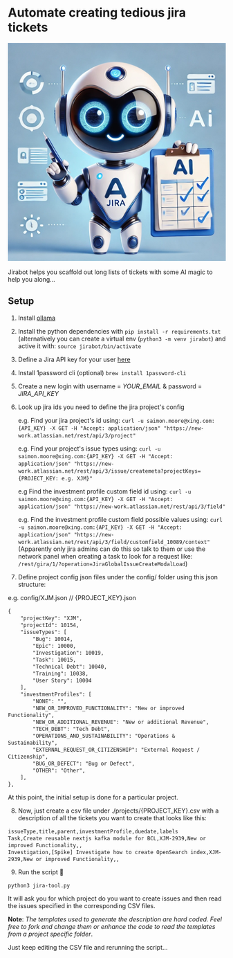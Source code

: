 # Automate creating tedious jira tickets

![JIRABOT](assets/jirabot.jpeg)

Jirabot helps you scaffold out long lists of tickets with some AI magic to help you along...

## Setup
1. Install [ollama](https://ollama.com/)
2. Install the python dependencies with `pip install -r requirements.txt`
   (alternatively you can create a virtual env (`python3 -m venv jirabot`) and active it with: `source jirabot/bin/activate`
3. Define a Jira API key for your user [here](https://id.atlassian.com/manage-profile/security/api-tokens)
4. Install 1password cli (optional) `brew install 1password-cli`
5. Create a new login with username = *YOUR_EMAIL* & password = *JIRA_API_KEY*
6. Look up jira ids you need to define the jira project's config

   e.g. Find your jira project's id using:
    `curl -u saimon.moore@xing.com:{API_KEY} -X GET -H "Accept: application/json" "https://new-work.atlassian.net/rest/api/3/project"`
    
    e.g. Find your project's issue types using:
    `curl -u saimon.moore@xing.com:{API_KEY} -X GET -H "Accept: application/json" "https://new-work.atlassian.net/rest/api/3/issue/createmeta?projectKeys={PROJECT_KEY: e.g. XJM}"`

    e.g Find the investment profile custom field id using:
    `curl -u saimon.moore@xing.com:{API_KEY} -X GET -H "Accept: application/json" "https://new-work.atlassian.net/rest/api/3/field"`

    e.g. Find the investment profile custom field possible values using:
    `curl -u saimon.moore@xing.com:{API_KEY} -X GET -H "Accept: application/json" "https://new-work.atlassian.net/rest/api/3/field/customfield_10089/context"`
    (Apparently only jira admins can do this so talk to them or use the network panel when creating a task to look for a request like: `/rest/gira/1/?operation=JiraGlobalIssueCreateModalLoad`)

7. Define project config json files under the config/ folder using this json structure:

e.g. config/XJM.json // {PROJECT_KEY}.json
```
{
    "projectKey": "XJM",
    "projectId": 10154,
    "issueTypes": [
        "Bug": 10014,
        "Epic": 10000,
        "Investigation": 10019,
        "Task": 10015,
        "Technical Debt": 10040,
        "Training": 10038,
        "User Story": 10004
    ],
    "investmentProfiles": [
        "NONE": "",
        "NEW_OR_IMPROVED_FUNCTIONALITY": "New or improved Functionality",
        "NEW_OR_ADDITIONAL_REVENUE": "New or additional Revenue",
        "TECH_DEBT": "Tech Debt",
        "OPERATIONS_AND_SUSTAINABILITY": "Operations & Sustainability",
        "EXTERNAL_REQUEST_OR_CITIZENSHIP": "External Request / Citizenship",
        "BUG_OR_DEFECT": "Bug or Defect",
        "OTHER": "Other",
    ],
},
```

At this point, the initial setup is done for a particular project.

8. Now, just create a csv file under ./projects/{PROJECT_KEY}.csv with a description of all the tickets you want to create that looks like this:
```
issueType,title,parent,investmentProfile,duedate,labels
Task,Create reusable nextjs kafka module for BCL,XJM-2939,New or improved Functionality,,
Investigation,[Spike] Investigate how to create OpenSearch index,XJM-2939,New or improved Functionality,,
```
9. Run the script 🦙

```
python3 jira-tool.py
```

It will ask you for which project do you want to create issues and then read the issues specified in the corresponding CSV files.

__Note__: _The templates used to generate the description are hard coded. Feel free to fork and change them or enhance the code to read the templates from a project specific folder_.

Just keep editing the CSV file and rerunning the script...
